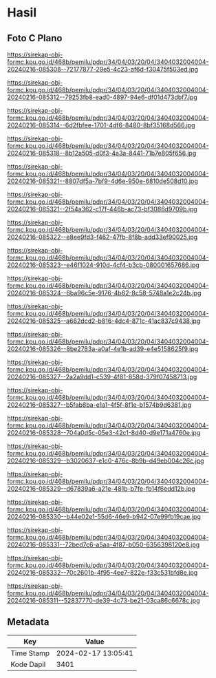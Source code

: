 # Hasil

## Foto C Plano

https://sirekap-obj-formc.kpu.go.id/468b/pemilu/pdpr/34/04/03/20/04/3404032004004-20240216-085308--72177877-29e5-4c23-af6d-f30475f503ed.jpg

https://sirekap-obj-formc.kpu.go.id/468b/pemilu/pdpr/34/04/03/20/04/3404032004004-20240216-085312--79253fb8-ead0-4897-94e6-df01d473dbf7.jpg

https://sirekap-obj-formc.kpu.go.id/468b/pemilu/pdpr/34/04/03/20/04/3404032004004-20240216-085314--6d2fbfee-1701-4df6-8480-8bf35168d566.jpg

https://sirekap-obj-formc.kpu.go.id/468b/pemilu/pdpr/34/04/03/20/04/3404032004004-20240216-085318--8b12a505-d0f3-4a3a-8441-71b7e805f656.jpg

https://sirekap-obj-formc.kpu.go.id/468b/pemilu/pdpr/34/04/03/20/04/3404032004004-20240216-085321--8807df5a-7bf9-4d6e-950e-6810de508d10.jpg

https://sirekap-obj-formc.kpu.go.id/468b/pemilu/pdpr/34/04/03/20/04/3404032004004-20240216-085321--2f54a362-c17f-446b-ac73-bf3086d9709b.jpg

https://sirekap-obj-formc.kpu.go.id/468b/pemilu/pdpr/34/04/03/20/04/3404032004004-20240216-085322--e8ee9fd3-f462-47fb-8f8b-add33ef90025.jpg

https://sirekap-obj-formc.kpu.go.id/468b/pemilu/pdpr/34/04/03/20/04/3404032004004-20240216-085323--e46f1024-910d-4cf4-b3cb-080001657686.jpg

https://sirekap-obj-formc.kpu.go.id/468b/pemilu/pdpr/34/04/03/20/04/3404032004004-20240216-085324--6ba96c5e-9176-4b62-8c58-5748a1e2c24b.jpg

https://sirekap-obj-formc.kpu.go.id/468b/pemilu/pdpr/34/04/03/20/04/3404032004004-20240216-085325--a662dcd2-b816-4dc4-871c-41ac837c9438.jpg

https://sirekap-obj-formc.kpu.go.id/468b/pemilu/pdpr/34/04/03/20/04/3404032004004-20240216-085326--8be2783a-a0af-4e1b-ad39-e4e5158625f9.jpg

https://sirekap-obj-formc.kpu.go.id/468b/pemilu/pdpr/34/04/03/20/04/3404032004004-20240216-085327--2a2a9dd1-c539-4f81-858d-379f07458713.jpg

https://sirekap-obj-formc.kpu.go.id/468b/pemilu/pdpr/34/04/03/20/04/3404032004004-20240216-085327--b5fab8ba-e1a1-4f5f-8f1e-b1574b9d6381.jpg

https://sirekap-obj-formc.kpu.go.id/468b/pemilu/pdpr/34/04/03/20/04/3404032004004-20240216-085328--704a0d5c-05e3-42c1-8d40-d9e171a4760e.jpg

https://sirekap-obj-formc.kpu.go.id/468b/pemilu/pdpr/34/04/03/20/04/3404032004004-20240216-085329--b3020637-e1c0-476c-8b9b-d49eb004c26c.jpg

https://sirekap-obj-formc.kpu.go.id/468b/pemilu/pdpr/34/04/03/20/04/3404032004004-20240216-085329--d67839a6-a21e-481b-b7fe-fb14f6edd12b.jpg

https://sirekap-obj-formc.kpu.go.id/468b/pemilu/pdpr/34/04/03/20/04/3404032004004-20240216-085330--b44e02e1-55d6-46e9-b942-07e99fb19cae.jpg

https://sirekap-obj-formc.kpu.go.id/468b/pemilu/pdpr/34/04/03/20/04/3404032004004-20240216-085331--72bed7c6-a5aa-4f87-b050-6356398120e8.jpg

https://sirekap-obj-formc.kpu.go.id/468b/pemilu/pdpr/34/04/03/20/04/3404032004004-20240216-085332--70c2601b-4f95-4ee7-822e-f33c531bfd8e.jpg

https://sirekap-obj-formc.kpu.go.id/468b/pemilu/pdpr/34/04/03/20/04/3404032004004-20240216-085311--52837770-de39-4c73-be21-03ca86c6678c.jpg


## Metadata

| Key        | Value               |
| ---------- | ------------------- |
| Time Stamp | 2024-02-17 13:05:41 |
| Kode Dapil | 3401                |



